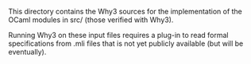 
This directory contains the Why3 sources for the implementation of the
OCaml modules in src/ (those verified with Why3).

Running Why3 on these input files requires a plug-in to read formal
specifications from .mli files that is not yet publicly available
(but will be eventually).
